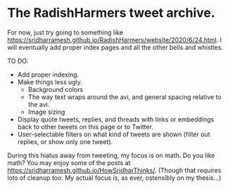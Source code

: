 
# The RadishHarmers tweet archive.

For now, just try going to something like <https://sridharramesh.github.io/RadishHarmers/website/2020/6/24.html>. I will eventually add proper index pages and all the other bells and whistles.

TO DO:
* Add proper indexing.
* Make things less ugly.
  * Background colors
  * The way text wraps around the avi, and general spacing relative to the avi.
  * Image sizing
* Display quote tweets, replies, and threads with links or embeddings back to other tweets on this page or to Twitter.
* User-selectable filters on what kind of tweets are shown (filter out replies, or show only one tweet).

During this hiatus away from tweeting, my focus is on math. Do you like math? You may enjoy some of the posts at <https://sridharramesh.github.io/HowSridharThinks/>. (Though that requires lots of cleanup too. My actual focus is, as ever, ostensibly on my thesis...)